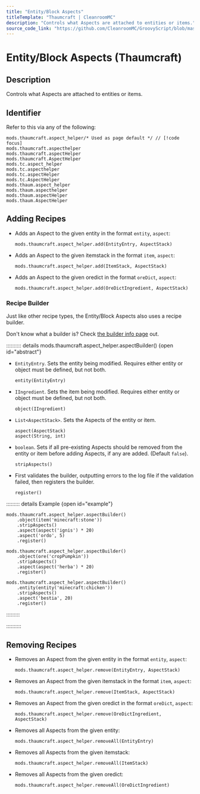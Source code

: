 ```yaml
---
title: "Entity/Block Aspects"
titleTemplate: "Thaumcraft | CleanroomMC"
description: "Controls what Aspects are attached to entities or items."
source_code_link: "https://github.com/CleanroomMC/GroovyScript/blob/master/src/main/java/com/cleanroommc/groovyscript/compat/mods/thaumcraft/aspect/AspectHelper.java"
---
```


# Entity/Block Aspects (Thaumcraft)

## Description

Controls what Aspects are attached to entities or items.

## Identifier

Refer to this via any of the following:

```groovy:no-line-numbers {1}
mods.thaumcraft.aspect_helper/* Used as page default */ // [!code focus]
mods.thaumcraft.aspecthelper
mods.thaumcraft.aspectHelper
mods.thaumcraft.AspectHelper
mods.tc.aspect_helper
mods.tc.aspecthelper
mods.tc.aspectHelper
mods.tc.AspectHelper
mods.thaum.aspect_helper
mods.thaum.aspecthelper
mods.thaum.aspectHelper
mods.thaum.AspectHelper
```


## Adding Recipes

- Adds an Aspect to the given entity in the format `entity`, `aspect`:

    ```groovy:no-line-numbers
    mods.thaumcraft.aspect_helper.add(EntityEntry, AspectStack)
    ```

- Adds an Aspect to the given itemstack in the format `item`, `aspect`:

    ```groovy:no-line-numbers
    mods.thaumcraft.aspect_helper.add(ItemStack, AspectStack)
    ```

- Adds an Aspect to the given oredict in the format `oreDict`, `aspect`:

    ```groovy:no-line-numbers
    mods.thaumcraft.aspect_helper.add(OreDictIngredient, AspectStack)
    ```


### Recipe Builder

Just like other recipe types, the Entity/Block Aspects also uses a recipe builder.

Don't know what a builder is? Check [the builder info page](../../getting_started/builder.md) out.

:::::::::: details mods.thaumcraft.aspect_helper.aspectBuilder() {open id="abstract"}
- `EntityEntry`. Sets the entity being modified. Requires either entity or object must be defined, but not both.

    ```groovy:no-line-numbers
    entity(EntityEntry)
    ```

- `IIngredient`. Sets the item being modified. Requires either entity or object must be defined, but not both.

    ```groovy:no-line-numbers
    object(IIngredient)
    ```

- `List<AspectStack>`. Sets the Aspects of the entity or item.

    ```groovy:no-line-numbers
    aspect(AspectStack)
    aspect(String, int)
    ```

- `boolean`. Sets if all pre-existing Aspects should be removed from the entity or item before adding Aspects, if any are added. (Default `false`).

    ```groovy:no-line-numbers
    stripAspects()
    ```

- First validates the builder, outputting errors to the log file if the validation failed, then registers the builder.

    ```groovy:no-line-numbers
    register()
    ```

::::::::: details Example {open id="example"}
```groovy:no-line-numbers
mods.thaumcraft.aspect_helper.aspectBuilder()
    .object(item('minecraft:stone'))
    .stripAspects()
    .aspect(aspect('ignis') * 20)
    .aspect('ordo', 5)
    .register()

mods.thaumcraft.aspect_helper.aspectBuilder()
    .object(ore('cropPumpkin'))
    .stripAspects()
    .aspect(aspect('herba') * 20)
    .register()

mods.thaumcraft.aspect_helper.aspectBuilder()
    .entity(entity('minecraft:chicken'))
    .stripAspects()
    .aspect('bestia', 20)
    .register()
```

:::::::::

::::::::::

## Removing Recipes

- Removes an Aspect from the given entity in the format `entity`, `aspect`:

    ```groovy:no-line-numbers
    mods.thaumcraft.aspect_helper.remove(EntityEntry, AspectStack)
    ```

- Removes an Aspect from the given itemstack in the format `item`, `aspect`:

    ```groovy:no-line-numbers
    mods.thaumcraft.aspect_helper.remove(ItemStack, AspectStack)
    ```

- Removes an Aspect from the given oredict in the format `oreDict`, `aspect`:

    ```groovy:no-line-numbers
    mods.thaumcraft.aspect_helper.remove(OreDictIngredient, AspectStack)
    ```

- Removes all Aspects from the given entity:

    ```groovy:no-line-numbers
    mods.thaumcraft.aspect_helper.removeAll(EntityEntry)
    ```

- Removes all Aspects from the given itemstack:

    ```groovy:no-line-numbers
    mods.thaumcraft.aspect_helper.removeAll(ItemStack)
    ```

- Removes all Aspects from the given oredict:

    ```groovy:no-line-numbers
    mods.thaumcraft.aspect_helper.removeAll(OreDictIngredient)
    ```

